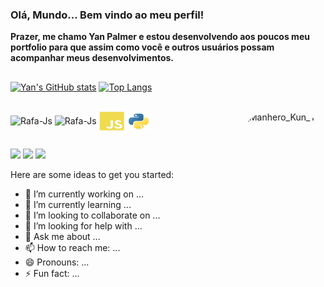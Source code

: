 ### Olá, Mundo... Bem vindo ao meu perfil!<br>
**Prazer, me chamo Yan Palmer e estou desenvolvendo aos poucos meu portfolio para que assim como você e outros usuários possam acompanhar meus desenvolvimentos.**
##

[![Yan's GitHub stats](https://github-readme-stats.vercel.app/api?username=YanPalmer&theme=vue-dark&show_icons=true)](https://github.com/YanPalmer/Repositorio-Profissional)<!--Status Github-->
[![Top Langs](https://github-readme-stats.vercel.app/api/top-langs/?username=YanPalmer&layout=compact&theme=vue-dark)](https://github.com/YanPalmer/Repositorio-Profissional)<!--Linguagens Github-->

<div style="display: inline_block"><br>
  <img align="center" alt="Rafa-Js" height="30" width="40" src="https://cdn.jsdelivr.net/gh/devicons/devicon/icons/html5/html5-original.svg">
  <img align="center" alt="Rafa-Js" height="30" width="40" src="https://cdn.jsdelivr.net/gh/devicons/devicon/icons/css3/css3-original.svg">
  <img align="center" alt="Rafa-Js" height="30" width="40" src="https://raw.githubusercontent.com/devicons/devicon/master/icons/javascript/javascript-plain.svg">
  <img align="center" alt="Rafa-Python" height="30" width="40" src="https://raw.githubusercontent.com/devicons/devicon/master/icons/python/python-original.svg">
  <img align="right" alt="Manhero_Kun_Yan" height="150" style="border-radius:50px;" src="">
</div>

##
<div>
  <a href="https://www.linkedin.com/in/yanpalmer007" target="_blank"><img src="https://img.shields.io/badge/-LinkedIn-%230077B5?style=for-the-badge&logo=linkedin&logoColor=white" target="_blank"></a>
  <a href="https://instagram.com/yanpalmer007" target="_blank"><img src="https://img.shields.io/badge/-Instagram-%23E4405F?style=for-the-badge&logo=instagram&logoColor=white" target="_blank"></a>
  <a href="https://wa.me/5581995069382?text=Bem-vindo(a) ao meu WhatsApp!" target="_blank"><img src="https://img.shields.io/badge/-WhatsApp-green?style=for-the-badge&logo=whatsapp&logoColor=white" target="_blank"></a>
  
</div>

Here are some ideas to get you started:

- 🔭 I’m currently working on ...
- 🌱 I’m currently learning ...
- 👯 I’m looking to collaborate on ...
- 🤔 I’m looking for help with ...
- 💬 Ask me about ...
- 📫 How to reach me: ...
- 😄 Pronouns: ...
- ⚡ Fun fact: ...
